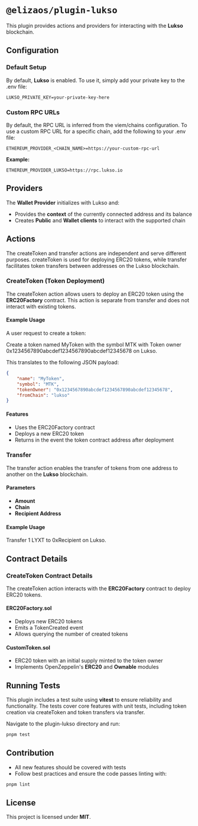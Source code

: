 # `@elizaos/plugin-lukso`

This plugin provides actions and providers for interacting with the **Lukso** blockchain.

## Configuration

### Default Setup

By default, **Lukso** is enabled. To use it, simply add your private key to the .env file:

```
LUKSO_PRIVATE_KEY=your-private-key-here
```

### Custom RPC URLs

By default, the RPC URL is inferred from the viem/chains configuration. To use a custom RPC URL for a specific chain, add the following to your .env file:

```
ETHEREUM_PROVIDER_<CHAIN_NAME>=https://your-custom-rpc-url
```

**Example:**

```
ETHEREUM_PROVIDER_LUKSO=https://rpc.lukso.io
```

## Providers

The **Wallet Provider** initializes with Lukso and:

- Provides the **context** of the currently connected address and its balance
- Creates **Public** and **Wallet clients** to interact with the supported chain

## Actions

The createToken and transfer actions are independent and serve different purposes. createToken is used for deploying ERC20 tokens, while transfer facilitates token transfers between addresses on the Lukso blockchain.

### CreateToken (Token Deployment)

The createToken action allows users to deploy an ERC20 token using the **ERC20Factory** contract. This action is separate from transfer and does not interact with existing tokens.

#### Example Usage

A user request to create a token:

Create a token named MyToken with the symbol MTK with Token owner 0x1234567890abcdef1234567890abcdef12345678 on Lukso.

This translates to the following JSON payload:

```json
{
    "name": "MyToken",
    "symbol": "MTK",
    "tokenOwner": "0x1234567890abcdef1234567890abcdef12345678",
    "fromChain": "lukso"
}
```

#### Features

- Uses the ERC20Factory contract
- Deploys a new ERC20 token
- Returns in the event the token contract address after deployment

### Transfer

The transfer action enables the transfer of tokens from one address to another on the **Lukso** blockchain.

#### Parameters

- **Amount**
- **Chain**
- **Recipient Address**

#### Example Usage

Transfer 1 LYXT to 0xRecipient on Lukso.

## Contract Details

### CreateToken Contract Details

The createToken action interacts with the **ERC20Factory** contract to deploy ERC20 tokens.

#### ERC20Factory.sol

- Deploys new ERC20 tokens
- Emits a TokenCreated event
- Allows querying the number of created tokens

#### CustomToken.sol

- ERC20 token with an initial supply minted to the token owner
- Implements OpenZeppelin's **ERC20** and **Ownable** modules

## Running Tests

This plugin includes a test suite using **vitest** to ensure reliability and functionality. The tests cover core features with unit tests, including token creation via createToken and token transfers via transfer.

Navigate to the plugin-lukso directory and run:

```bash
pnpm test
```

## Contribution

- All new features should be covered with tests
- Follow best practices and ensure the code passes linting with:

```bash
pnpm lint
```

## License

This project is licensed under **MIT**.
